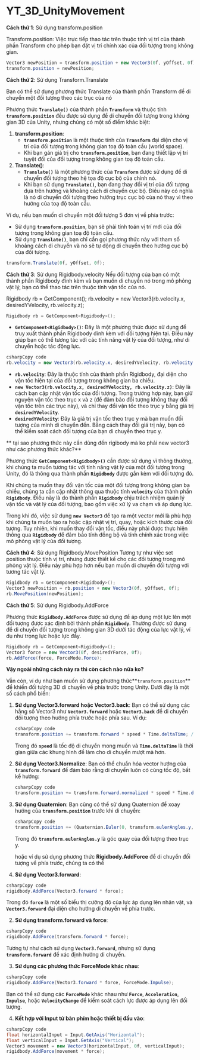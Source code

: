 # YT_3D_UnityMovement
**Cách thứ 1**: Sử dụng transform.position

Transform.position: Việc trực tiếp thao tác trên thuộc tính vị trí của thành phần Transform cho phép bạn đặt vị trí chính xác của đối tượng trong không gian.

```csharp
Vector3 newPosition = transform.position + new Vector3(0f, yOffset, 0f);
transform.position = newPosition;
```
**Cách thứ 2**: Sử dụng Transform.Translate

Bạn có thể sử dụng phương thức Translate của thành phần Transform để di chuyển một đối tượng theo các trục của nó 

Phương thức **`Translate()`** của thành phần **`Transform`** và thuộc tính **`transform.position`** đều được sử dụng để di chuyển đối tượng trong không gian 3D của Unity, nhưng chúng có một số điểm khác biệt:

1. **transform.position**:
    - **`transform.position`** là một thuộc tính của **`Transform`** đại diện cho vị trí của đối tượng trong không gian toạ độ toàn cầu (world space).
    - Khi bạn gán giá trị cho **`transform.position`**, bạn đang thiết lập vị trí tuyệt đối của đối tượng trong không gian toạ độ toàn cầu.
2. **Translate()**:
    - **`Translate()`** là một phương thức của **`Transform`** được sử dụng để di chuyển đối tượng theo hệ tọa độ cục bộ của chính nó.
    - Khi bạn sử dụng **`Translate()`**, bạn đang thay đổi vị trí của đối tượng dựa trên hướng và khoảng cách di chuyển cục bộ. Điều này có nghĩa là nó di chuyển đối tượng theo hướng trục cục bộ của nó thay vì theo hướng của toạ độ toàn cầu.

Ví dụ, nếu bạn muốn di chuyển một đối tượng 5 đơn vị về phía trước:

- Sử dụng **`transform.position`**, bạn sẽ phải tính toán vị trí mới của đối tượng trong không gian toạ độ toàn cầu.
- Sử dụng **`Translate()`**, bạn chỉ cần gọi phương thức này với tham số khoảng cách di chuyển và nó sẽ tự động di chuyển theo hướng cục bộ của đối tượng.

```csharp
transform.Translate(0f, yOffset, 0f);
```

**Cách thứ 3**: Sử dụng Rigidbody.velocity 
Nếu đối tượng của bạn có một thành phần Rigidbody đính kèm và bạn muốn di chuyển nó trong mô phỏng vật lý, bạn có thể thao tác trên thuộc tính vận tốc của nó.

Rigidbody rb = GetComponent<Rigidbody>();
rb.velocity = new Vector3(rb.velocity.x, desiredYVelocity, rb.velocity.z);

```csharp
Rigidbody rb = GetComponent<Rigidbody>();
```

- **`GetComponent<Rigidbody>()`**: Đây là một phương thức được sử dụng để truy xuất thành phần Rigidbody đính kèm với đối tượng hiện tại. Điều này giúp bạn có thể tương tác với các tính năng vật lý của đối tượng, như di chuyển hoặc tác động lực.

```csharp
csharpCopy code
rb.velocity = new Vector3(rb.velocity.x, desiredYVelocity, rb.velocity.z);
```

- **`rb.velocity`**: Đây là thuộc tính của thành phần Rigidbody, đại diện cho vận tốc hiện tại của đối tượng trong không gian ba chiều.
- **`new Vector3(rb.velocity.x, desiredYVelocity, rb.velocity.z)`**: Đây là cách bạn cập nhật vận tốc của đối tượng. Trong trường hợp này, bạn giữ nguyên vận tốc theo trục x và z (để đảm bảo đối tượng không thay đổi vận tốc trên các trục này), và chỉ thay đổi vận tốc theo trục y bằng giá trị **`desiredYVelocity`**.
- **`desiredYVelocity`**: Đây là giá trị vận tốc theo trục y mà bạn muốn đối tượng của mình di chuyển đến. Bằng cách thay đổi giá trị này, bạn có thể kiểm soát cách đối tượng của bạn di chuyển theo trục y.
  
** tại sao phương thức này cần dùng đến rigibody mà ko phải new vector3 như các phương thức khác?**

Phương thức **`GetComponent<Rigidbody>()`** cần được sử dụng vì thông thường, khi chúng ta muốn tương tác với tính năng vật lý của một đối tượng trong Unity, đó là thông qua thành phần **`Rigidbody`** được gắn kèm với đối tượng đó.

Khi chúng ta muốn thay đổi vận tốc của một đối tượng trong không gian ba chiều, chúng ta cần cập nhật thông qua thuộc tính **`velocity`** của thành phần **`Rigidbody`**. Điều này là do thành phần **`Rigidbody`** chịu trách nhiệm quản lý vận tốc và vật lý của đối tượng, bao gồm việc xử lý va chạm và áp dụng lực.

Trong khi đó, việc sử dụng **`new Vector3`** để tạo ra một vector mới là phù hợp khi chúng ta muốn tạo ra hoặc cập nhật vị trí, quay, hoặc kích thước của đối tượng. Tuy nhiên, khi muốn thay đổi vận tốc, điều này phải được thực hiện thông qua **`Rigidbody`** để đảm bảo tính đồng bộ và tính chính xác trong việc mô phỏng vật lý của đối tượng.

**Cách thứ 4**: Sử dụng Rigidbody.MovePosition
Tương tự như việc set position thuộc tính vị trí, nhưng được thiết kế cho các đối tượng trong mô phỏng vật lý. Điều này phù hợp hơn nếu bạn muốn di chuyển đối tượng với tương tác vật lý.
```csharp
Rigidbody rb = GetComponent<Rigidbody>();
Vector3 newPosition = rb.position + new Vector3(0f, yOffset, 0f);
rb.MovePosition(newPosition);
```

**Cách thứ 5**: Sử dụng Rigidbody.AddForce

Phương thức **`Rigidbody.AddForce`** được sử dụng để áp dụng một lực lên một đối tượng được xác định bởi thành phần **`Rigidbody`**. Thường được sử dụng để di chuyển đối tượng trong không gian 3D dưới tác động của lực vật lý, ví dụ như trọng lực hoặc lực đẩy.
```csharp
Rigidbody rb = GetComponent<Rigidbody>();
Vector3 force = new Vector3(0f, desiredYForce, 0f);
rb.AddForce(force, ForceMode.Force);
```

**Vậy ngoài những cách này ra thì còn cách nào nữa ko?**

Vẫn còn, ví dụ như bạn muốn  sử dụng phương thức**`transform.position`** để khiến đối tượng 3D di chuyển về phía trước trong Unity. Dưới đây là một số cách phổ biến:

1. **Sử dụng Vector3.forward hoặc Vector3.back**:
Bạn có thể sử dụng các hằng số Vector3 như **`Vector3.forward`** hoặc **`Vector3.back`** để di chuyển đối tượng theo hướng phía trước hoặc phía sau. Ví dụ:
    
    ```csharp
    csharpCopy code
    transform.position += transform.forward * speed * Time.deltaTime; // Di chuyển về phía trước
    ```
    
    Trong đó **`speed`** là tốc độ di chuyển mong muốn và **`Time.deltaTime`** là thời gian giữa các khung hình để làm cho di chuyển mượt mà hơn.
    
2. **Sử dụng Vector3.Normalize**:
Bạn có thể chuẩn hóa vector hướng của **`transform.forward`** để đảm bảo rằng di chuyển luôn có cùng tốc độ, bất kể hướng:
    
    ```csharp
    csharpCopy code
    transform.position += transform.forward.normalized * speed * Time.deltaTime;
    ```
    
3. **Sử dụng Quaternion**:
Bạn cũng có thể sử dụng Quaternion để xoay hướng của **`transform.position`** trước khi di chuyển:
    
    ```csharp
    csharpCopy code
    transform.position += (Quaternion.Euler(0, transform.eulerAngles.y, 0) * Vector3.forward) * speed * Time.deltaTime;
    ```
    
    Trong đó **`transform.eulerAngles.y`** là góc quay của đối tượng theo trục y.

   hoặc ví dụ sử dụng phương thức **Rigidbody.AddForce** để di chuyển đối tượng về phía trước, chúng ta có thể

1. **Sử dụng Vector3.forward**:

```csharp
csharpCopy code
rigidbody.AddForce(Vector3.forward * force);
```

Trong đó **`force`** là một số biểu thị cường độ của lực áp dụng lên nhân vật, và **`Vector3.forward`** đại diện cho hướng di chuyển về phía trước.

2. **Sử dụng transform.forward và force**:

```csharp
csharpCopy code
rigidbody.AddForce(transform.forward * force);
```

Tương tự như cách sử dụng **`Vector3.forward`**, nhưng sử dụng **`transform.forward`** để xác định hướng di chuyển.

3. **Sử dụng các phương thức ForceMode khác nhau**:

```csharp
csharpCopy code
rigidbody.AddForce(Vector3.forward * force, ForceMode.Impulse);
```

Bạn có thể sử dụng các **`ForceMode`** khác nhau như **`Force`**, **`Acceleration`**, **`Impulse`**, hoặc **`VelocityChange`** để kiểm soát cách lực được áp dụng lên đối tượng.

4. **Kết hợp với Input từ bàn phím hoặc thiết bị đầu vào**:

```csharp
csharpCopy code
float horizontalInput = Input.GetAxis("Horizontal");
float verticalInput = Input.GetAxis("Vertical");
Vector3 movement = new Vector3(horizontalInput, 0f, verticalInput);
rigidbody.AddForce(movement * force);
```


